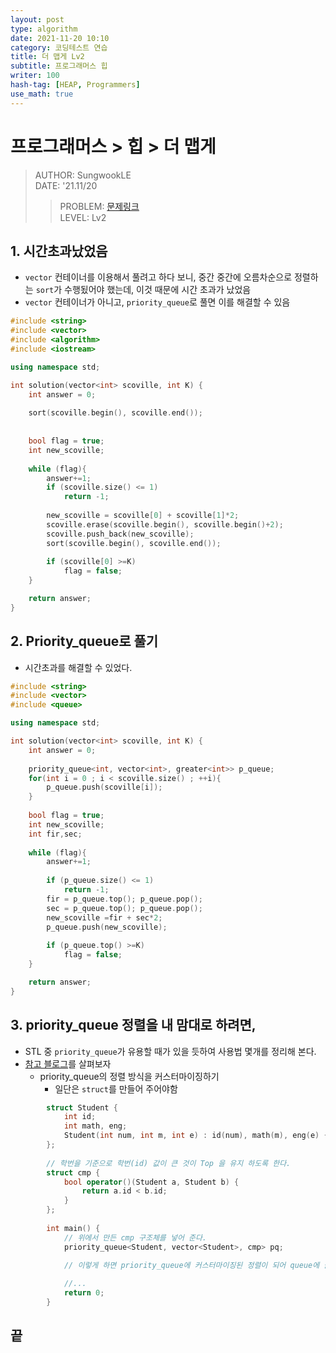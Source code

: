 ```yaml
---
layout: post
type: algorithm
date: 2021-11-20 10:10
category: 코딩테스트 연습
title: 더 맵게 Lv2
subtitle: 프로그래머스 힙
writer: 100
hash-tag: [HEAP, Programmers]
use_math: true
---
```



# 프로그래머스 > 힙 > 더 맵게
> AUTHOR: SungwookLE    
> DATE: '21.11/20  
>> PROBLEM: [문제링크](https://programmers.co.kr/learn/courses/30/lessons/42626)  
>> LEVEL: Lv2   

## 1. 시간초과났었음
- `vector` 컨테이너를 이용해서 풀려고 하다 보니, 중간 중간에 오름차순으로 정렬하는 `sort`가 수행됬어야 했는데, 이것 때문에 시간 초과가 났었음
- `vector` 컨테이너가 아니고, `priority_queue`로 풀면 이를 해결할 수 있음

```c++
#include <string>
#include <vector>
#include <algorithm>
#include <iostream>

using namespace std;

int solution(vector<int> scoville, int K) {
    int answer = 0;
    
    sort(scoville.begin(), scoville.end());
    
    
    bool flag = true;
    int new_scoville;
    
    while (flag){
        answer+=1;
        if (scoville.size() <= 1)
            return -1;
        
        new_scoville = scoville[0] + scoville[1]*2;
        scoville.erase(scoville.begin(), scoville.begin()+2);
        scoville.push_back(new_scoville);
        sort(scoville.begin(), scoville.end());
        
        if (scoville[0] >=K)
            flag = false;
    }

    return answer;
}
```

## 2. Priority_queue로 풀기
- 시간초과를 해결할 수 있었다.

```c++
#include <string>
#include <vector>
#include <queue>

using namespace std;

int solution(vector<int> scoville, int K) {
    int answer = 0;
    
    priority_queue<int, vector<int>, greater<int>> p_queue;
    for(int i = 0 ; i < scoville.size() ; ++i){
        p_queue.push(scoville[i]);
    }
 
    bool flag = true;
    int new_scoville;
    int fir,sec;
    
    while (flag){
        answer+=1;
        
        if (p_queue.size() <= 1)
            return -1;
        fir = p_queue.top(); p_queue.pop();
        sec = p_queue.top(); p_queue.pop();
        new_scoville =fir + sec*2;
        p_queue.push(new_scoville);
        
        if (p_queue.top() >=K)
            flag = false;
    }

    return answer;
}
```
## 3. priority_queue 정렬을 내 맘대로 하려면,
- STL 중 `priority_queue`가 유용할 때가 있을 듯하여 사용법 몇개를 정리해 본다.
- [참고 블로그](https://kbj96.tistory.com/15)를 살펴보자  
    - priority_queue의 정렬 방식을 커스터마이징하기
        -  일단은 `struct`를 만들어 주어야함
        
```c++
        struct Student {
            int id;
            int math, eng;
            Student(int num, int m, int e) : id(num), math(m), eng(e) {}    // 생성자 정의
        };
 
        // 학번을 기준으로 학번(id) 값이 큰 것이 Top 을 유지 하도록 한다.
        struct cmp {
            bool operator()(Student a, Student b) {
                return a.id < b.id;
            }
        };
 
        int main() {
            // 위에서 만든 cmp 구조체를 넣어 준다.
            priority_queue<Student, vector<Student>, cmp> pq;  
 
            // 이렇게 하면 priority_queue에 커스터마이징된 정렬이 되어 queue에 들어가게 된다.

            //...
            return 0;
        }
```

## 끝


